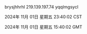 brysjhhrhl 219.139.197.74 yqqlmgsycl

2024年 11月 01日 星期五 23:40:02 CST

2024年 11月 01日 星期五 15:40:02 GMT
